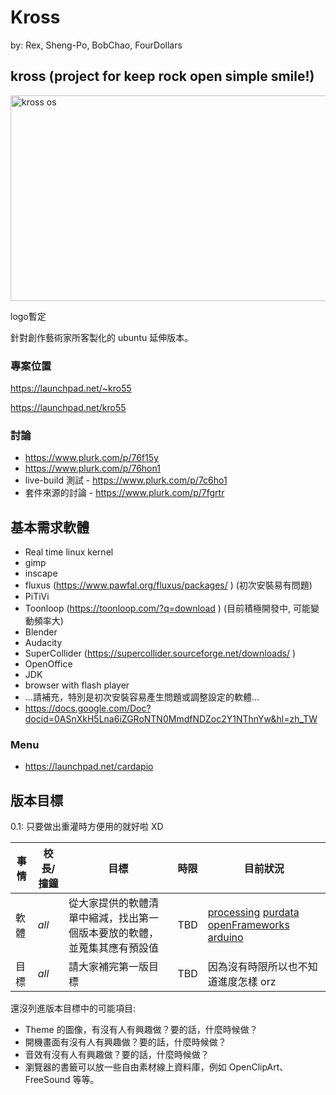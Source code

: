 # Kross

by: Rex, Sheng-Po, BobChao, FourDollars

## kross (project for keep rock open simple smile!)


<a data-flickr-embed="true" href="https://www.flickr.com/photos/honki/5041402134/" title="kross os"><img src="https://live.staticflickr.com/4109/5041402134_03e9fa3851_c.jpg" width="800" height="329" alt="kross os"></a><script async src="//embedr.flickr.com/assets/client-code.js" charset="utf-8"></script>

logo暫定

針對創作藝術家所客製化的 ubuntu 延伸版本。

### 專案位置

<https://launchpad.net/~kro55>

<https://launchpad.net/kro55>

### 討論

* <https://www.plurk.com/p/76f15y>
* <https://www.plurk.com/p/76hon1>
* live-build 測試 - <https://www.plurk.com/p/7c6ho1>
* 套件來源的討論 - <https://www.plurk.com/p/7fgrtr>

## 基本需求軟體


* Real time linux kernel
* gimp
* inscape
* fluxus (<https://www.pawfal.org/fluxus/packages/>  ) (初次安裝易有問題)
* PiTiVi
* Toonloop (<https://toonloop.com/?q=download>  ) (目前積極開發中, 可能變動頻率大)
* Blender
* Audacity
* SuperCollider (<https://supercollider.sourceforge.net/downloads/>  )
* OpenOffice
* JDK
* browser with flash player
* ...請補充，特別是初次安裝容易產生問題或調整設定的軟體...
* <https://docs.google.com/Doc?docid=0ASnXkH5Lna6iZGRoNTN0MmdfNDZoc2Y1NThnYw&hl=zh_TW>

### Menu

* <https://launchpad.net/cardapio>

## 版本目標


0.1: 只要做出重灌時方便用的就好啦  XD

| 事情 | 校長/撞鐘 | 目標                                                                     | 時限 | 目前狀況                                                                                                                                                |
| ---- | --------- | ------------------------------------------------------------------------ | ---- | ------------------------------------------------------------------------------------------------------------------------------------------------------- |
| 軟體 | *all*     | 從大家提供的軟體清單中縮減，找出第一個版本要放的軟體，並蒐集其應有預設值 | TBD  | [processing](https://processing.org/) [purdata](https://puredata.info/) [openFrameworks](https://www.openframeworks.cc/) [arduino](https://arduino.cc/) |
| 目標 | *all*     | 請大家補完第一版目標                                                     | TBD  | 因為沒有時限所以也不知道進度怎樣 orz                                                                                                                    |

還沒列進版本目標中的可能項目:
* Theme 的圖像，有沒有人有興趣做？要的話，什麼時候做？
* 開機畫面有沒有人有興趣做？要的話，什麼時候做？
* 音效有沒有人有興趣做？要的話，什麼時候做？
* 瀏覽器的書籤可以放一些自由素材線上資料庫，例如 OpenClipArt、FreeSound 等等。
